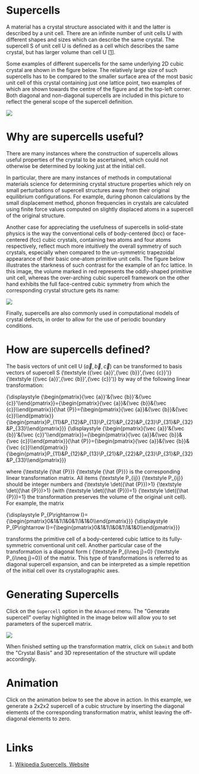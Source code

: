 # Supercells

A material has a crystal structure associated with it and the latter is described by a unit cell. There are an infinite number of unit cells U with different shapes and sizes which can describe the same crystal. The supercell S of unit cell U is defined as a cell which describes the same crystal, but has larger volume than cell U [[1](#links)].

Some examples of different supercells for the same underlying 2D cubic crystal are shown in the figure below. The relatively large size of such supercells has to be compared to the smaller surface area of the most basic unit cell of this crystal containing just one lattice point, two examples of which are shown towards the centre of the figure and at the top-left corner. Both diagonal and non-diagonal supercells are included in this picture to reflect the general scope of the supercell definition.

<img src="/images/2d_supercell_example.svg"/>

# Why are supercells useful?

There are many instances where the construction of supercells allows useful properties of the crystal to be ascertained, which could not otherwise be determined by looking just at the initial cell.

In particular, there are many instances of methods in computational materials science for determining crystal structure properties which rely on small perturbations of supercell structures away from their original equilibrium configurations. For example, during phonon calculations by the small displacement method, phonon frequencies in crystals are calculated using finite force values computed on slightly displaced atoms in a supercell of the original structure.
 
Another case for appreciating the usefulness of supercells in solid-state physics is the way the conventional cells of body-centered (bcc) or face-centered (fcc) cubic crystals, containing two atoms and four atoms respectively, reflect much more intuitively the overall symmetry of such crystals, especially when compared to the un-symmetric trapezoidal appearance of their basic one-atom primitive unit cells. The figure below illustrates the starkness of such contrast for the example of an fcc lattice. In this image, the volume marked in red represents the oddly-shaped primitive unit cell, whereas the over-arching cubic supercell framework on the other hand exhibits the full face-centred cubic symmetry from which the corresponding crystal structure gets its name:

<img src="/images/TGa4T.png"/>

Finally, supercells are also commonly used in computational models of crystal defects, in order to allow for the use of periodic boundary conditions.

# How are supercells defined?

The basis vectors of unit cell U $({\vec {a}},{\vec {b}},{\vec {c}})$  can be transformed to basis vectors of supercell S {\textstyle ({\vec {a}}',{\vec {b}}',{\vec {c}}')} {\textstyle ({\vec {a}}',{\vec {b}}',{\vec {c}}')} by way of the following linear transformation:


{\displaystyle {\begin{pmatrix}{\vec {a}}'&{\vec {b}}'&{\vec {c}}'\\\end{pmatrix}}={\begin{pmatrix}{\vec {a}}&{\vec {b}}&{\vec {c}}\\\end{pmatrix}}{\hat {P}}={\begin{pmatrix}{\vec {a}}&{\vec {b}}&{\vec {c}}\\\end{pmatrix}}{\begin{pmatrix}P_{11}&P_{12}&P_{13}\\P_{21}&P_{22}&P_{23}\\P_{31}&P_{32}&P_{33}\\\end{pmatrix}}} {\displaystyle {\begin{pmatrix}{\vec {a}}'&{\vec {b}}'&{\vec {c}}'\\\end{pmatrix}}={\begin{pmatrix}{\vec {a}}&{\vec {b}}&{\vec {c}}\\\end{pmatrix}}{\hat {P}}={\begin{pmatrix}{\vec {a}}&{\vec {b}}&{\vec {c}}\\\end{pmatrix}}{\begin{pmatrix}P_{11}&P_{12}&P_{13}\\P_{21}&P_{22}&P_{23}\\P_{31}&P_{32}&P_{33}\\\end{pmatrix}}}

where {\textstyle {\hat {P}}} {\textstyle {\hat {P}}} is the corresponding linear transformation matrix. All items {\textstyle P_{ij}} {\textstyle P_{ij}} should be integer numbers and {\textstyle \det({\hat {P}})>1} {\textstyle \det({\hat {P}})>1} (with {\textstyle \det({\hat {P}})=1} {\textstyle \det({\hat {P}})=1} the transformation preserves the volume of the original unit cell). For example, the matrix

{\displaystyle P_{P\rightarrow I}={\begin{pmatrix}0&1&1\\1&0&1\\1&1&0\\\end{pmatrix}}} {\displaystyle P_{P\rightarrow I}={\begin{pmatrix}0&1&1\\1&0&1\\1&1&0\\\end{pmatrix}}}

transforms the primitive cell of a body-centered cubic lattice to its fully-symmetric conventional unit cell. Another particular case of the transformation is a diagonal form ( {\textstyle P_{i\neq j}=0} {\textstyle P_{i\neq j}=0}) of the matrix. This type of transformations is referred to as diagonal supercell expansion, and can be interpreted as a simple repetition of the initial cell over its crystallographic axes.

# Generating Supercells

Click on the `Supercell` option in the `Advanced` menu. The "Generate supercell" overlay highlighted in the image below will allow you to set parameters of the supercell matrix.  

<img src="/images/generate-supercell.png"/>

When finished setting up the transformation matrix, click on `Submit` and both the "Crystal Basis" and 3D representation of the structure will update accordingly.

# Animation

Click on the animation below to see the above in action. In this example, we generate a 2x2x2 supercell of a cubic structure by inserting the diagonal elements of the corresponding transformation matrix, whilst leaving the off-diagonal elements to zero. 

<img data-gifffer="/images/CreateMaterialSupercell.gif" />

# Links

1. [Wikipedia Supercells, Website](https://en.wikipedia.org/wiki/Supercell_(crystal))
